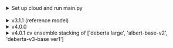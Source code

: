 <details>
<summary>Set up cloud and run main.py</summary>

_______________________________________


1. copy competition_patent and create competition_patent_upload (<mark>local cmd</mark>)
```commandline
python prepare_upload_folder.py
```

2. copy competition_patent_upload to cloud (<mark>local cmd</mark>)
```commandline
scp -r C:\Users\auyin11\PycharmProjects\competition_patent_upload USERNAME@IP:./
```

3. connect to server (<mark>local cmd</mark>)
```commandline
ssh USERNAME@IP
```

  4. setup paperspace cloud <mark>(the display driver is only for A4000 or A5000)</mark> or lambda gpu cloud
```commandline
bash competition_patent_upload/paperspace_setup.sh
```
```commandline
bash competition_patent_upload/lambda_labs_setup.sh
```

5. run main.py
```commandline
bash competition_patent_upload/run_main.sh
```
</details>
<br>

<details>
<summary>v3.1.1 (reference model)</summary>

- cv score in kaggle: 0.8101
___________________________________________________

- When to stop the training? 
  - train with all epoch and replace original model if Pearson correlation is better
- What is the original ensemble method? 
  - use 4 cross validation model to predict 4 score then average 4 score
</details>

<details>
<summary>v4.0.0</summary>

- public score in kaggle: 0.8141
___________________________________________________
  
  1. Training Data: 
  
    a. Support Google translate dataset augmentation (Only tried en + zh, not really working in the 1st try) 
  
    b. Group 2 context (short/medium/long) + mentioned groups (current not used, looking for the best way to use them) \n
  
  
  2. CustomModel:
  
    a. Multi Sampler Dropout
  
    b. Multi Head Self-Attention model head
  
    c. Weighted sum output of pretrained model layers
  
    d. Support 5 category output
  
  
  3. Loss function:
  
    BCE + BCEwithLogits + MSE + CCC1 + CCC2 (~CCC1 times training size) + PCC + Cross Entropy (for 5 category output only)
   
  
  4. Training/Optimizer:
  
    a. Stochastic weight average (swa) (Not really working ...)
  
    b. Cosine Annealing LR scheduler (For swa, but no warm-up available)
  
    c. Dynamic Padding (Improves training speed ~ 30-100%)
  
    d. Batch Sampler - by label or context (by context seems providing more stable training progress)
 
    
  5. Others
  
    a. Plot learning rate during training (Only useful for debug)
  
    b. Some basic conflict checking (eg: Not using cross entropy for 5 catergoy output model)
  
    c. Option for disabling model checking (Auto-disable when is_debug == True)
  
    d. Saving the cfg.py and model.py used by the current version to the output directory right before training
  
  6. Add early stopping patience
  
</details>

<details>
<summary>v4.0.1 cv ensemble stacking of ['deberta large', 'albert-base-v2', 'deberta-v3-base ver1']</summary>

- public score in kaggle: 0.8320
___________________________________________________

- use rf and en as meta learner
- use cv ensemble to average the prediction
</details>
